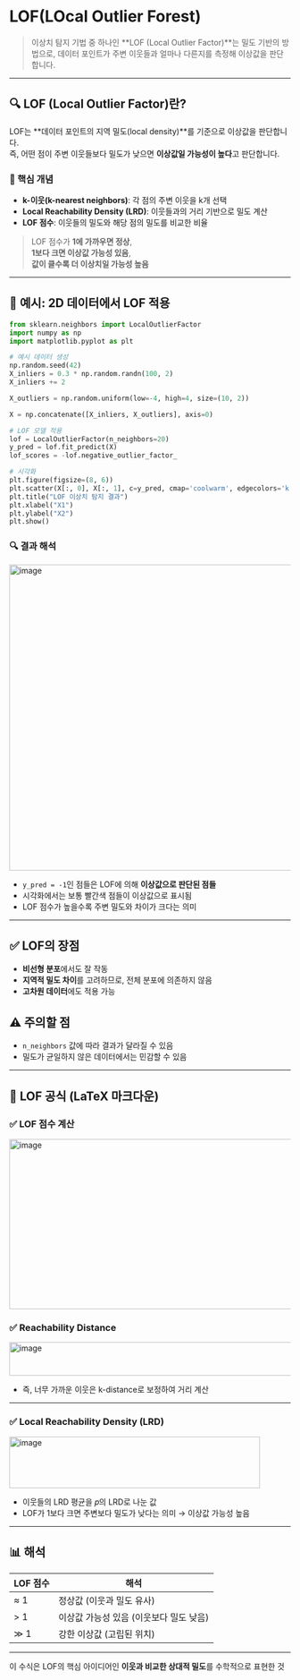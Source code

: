 # LOF(LOcal Outlier Forest)
> 이상치 탐지 기법 중 하나인 **LOF (Local Outlier Factor)**는 밀도 기반의 방법으로,
> 데이터 포인트가 주변 이웃들과 얼마나 다른지를 측정해 이상값을 판단합니다. 

---

## 🔍 LOF (Local Outlier Factor)란?

LOF는 **데이터 포인트의 지역 밀도(local density)**를 기준으로 이상값을 판단합니다.  
즉, 어떤 점이 주변 이웃들보다 밀도가 낮으면 **이상값일 가능성이 높다**고 판단합니다.

### 📌 핵심 개념

- **k-이웃(k-nearest neighbors)**: 각 점의 주변 이웃을 k개 선택
- **Local Reachability Density (LRD)**: 이웃들과의 거리 기반으로 밀도 계산
- **LOF 점수**: 이웃들의 밀도와 해당 점의 밀도를 비교한 비율

> LOF 점수가 **1에 가까우면 정상**,  
> **1보다 크면 이상값 가능성 있음**,  
> **값이 클수록 더 이상치일 가능성 높음**

---

## 🧪 예시: 2D 데이터에서 LOF 적용

```python
from sklearn.neighbors import LocalOutlierFactor
import numpy as np
import matplotlib.pyplot as plt

# 예시 데이터 생성
np.random.seed(42)
X_inliers = 0.3 * np.random.randn(100, 2)
X_inliers += 2

X_outliers = np.random.uniform(low=-4, high=4, size=(10, 2))

X = np.concatenate([X_inliers, X_outliers], axis=0)

# LOF 모델 적용
lof = LocalOutlierFactor(n_neighbors=20)
y_pred = lof.fit_predict(X)
lof_scores = -lof.negative_outlier_factor_

# 시각화
plt.figure(figsize=(8, 6))
plt.scatter(X[:, 0], X[:, 1], c=y_pred, cmap='coolwarm', edgecolors='k')
plt.title("LOF 이상치 탐지 결과")
plt.xlabel("X1")
plt.ylabel("X2")
plt.show()
```

### 🔍 결과 해석
<img width="689" height="547" alt="image" src="https://github.com/user-attachments/assets/31835fdc-ca67-429d-9917-e32b2688be41" />


- `y_pred = -1`인 점들은 LOF에 의해 **이상값으로 판단된 점들**
- 시각화에서는 보통 빨간색 점들이 이상값으로 표시됨
- LOF 점수가 높을수록 주변 밀도와 차이가 크다는 의미

---

## ✅ LOF의 장점

- **비선형 분포**에서도 잘 작동
- **지역적 밀도 차이**를 고려하므로, 전체 분포에 의존하지 않음
- **고차원 데이터**에도 적용 가능

## ⚠️ 주의할 점

- `n_neighbors` 값에 따라 결과가 달라질 수 있음
- 밀도가 균일하지 않은 데이터에서는 민감할 수 있음

---

## 📐 LOF 공식 (LaTeX 마크다운)

### ✅ LOF 점수 계산

<img width="889" height="304" alt="image" src="https://github.com/user-attachments/assets/0b6af52a-e5c8-4308-83d0-fa5acf0056a7" />

### ✅ Reachability Distance

<img width="650" height="60" alt="image" src="https://github.com/user-attachments/assets/1558aba2-c895-41ac-896f-910f6ee6ef50" />

- 즉, 너무 가까운 이웃은 k-distance로 보정하여 거리 계산

---

### ✅ Local Reachability Density (LRD)

<img width="449" height="92" alt="image" src="https://github.com/user-attachments/assets/88d4576b-206a-404b-9208-102a8ce251aa" />


- 이웃들의 LRD 평균을 𝑝의 LRD로 나눈 값
- LOF가 1보다 크면 주변보다 밀도가 낮다는 의미 → 이상값 가능성 높음

---

## 📊 해석

| LOF 점수 | 해석 |
|----------|------|
| ≈ 1      | 정상값 (이웃과 밀도 유사) |
| > 1      | 이상값 가능성 있음 (이웃보다 밀도 낮음) |
| ≫ 1      | 강한 이상값 (고립된 위치) |

---

이 수식은 LOF의 핵심 아이디어인 **이웃과 비교한 상대적 밀도**를 수학적으로 표현한 것
